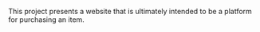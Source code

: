 This project presents a website that is ultimately intended to be a platform for purchasing an item.









